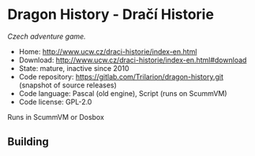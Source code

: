 # Dragon History - Dračí Historie

_Czech adventure game._

- Home: http://www.ucw.cz/draci-historie/index-en.html
- Download: http://www.ucw.cz/draci-historie/index-en.html#download
- State: mature, inactive since 2010
- Code repository: https://gitlab.com/Trilarion/dragon-history.git (snapshot of source releases)
- Code language: Pascal (old engine), Script (runs on ScummVM)
- Code license: GPL-2.0

Runs in ScummVM or Dosbox

## Building



